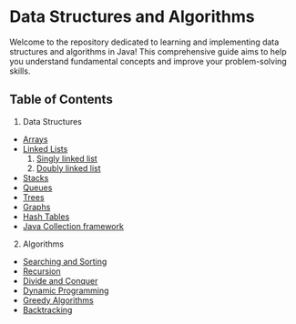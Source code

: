 # Data Structures and Algorithms
Welcome to the repository dedicated to learning and implementing data structures and algorithms in Java! This comprehensive guide aims to help you understand fundamental concepts and improve your problem-solving skills.

## Table of Contents
1. Data Structures
- [Arrays](data-structures/arrays)
- [Linked Lists](data-structures/Linked-list)
  1.  [Singly linked list](data-structures/Linked-list/single-linked-list)
  2.  [Doubly linked list](data-structures/Linked-list/doubly-linked-list)
- [Stacks](data-structures/stacks)
- [Queues](data-structures/queues)
- [Trees](data-structures/trees)
- [Graphs](data-structures/graphs)
- [Hash Tables](data-structures/hash-tables)
- [Java Collection framework](data-structures/Java-Collection-framework)
2. Algorithms
- [Searching and Sorting](algorithms/searching-and-sorting)
- [Recursion](algorithms/recursion)
- [Divide and Conquer](algorithms/divide-and-conquer)
- [Dynamic Programming](algorithms/dynamic-programming)
- [Greedy Algorithms](algorithms/greedy-algorithms)
- [Backtracking](algorithms/back-tracking)
